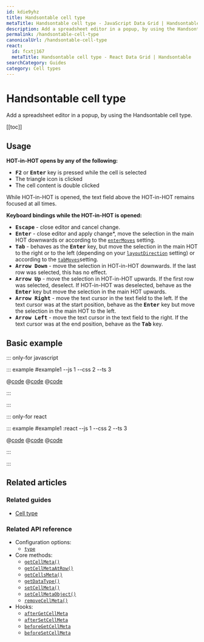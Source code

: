 ```yaml
---
id: kdie9yhz
title: Handsontable cell type
metaTitle: Handsontable cell type - JavaScript Data Grid | Handsontable
description: Add a spreadsheet editor in a popup, by using the Handsontable cell type.
permalink: /handsontable-cell-type
canonicalUrl: /handsontable-cell-type
react:
  id: fcxtj167
  metaTitle: Handsontable cell type - React Data Grid | Handsontable
searchCategory: Guides
category: Cell types
---
```


# Handsontable cell type

Add a spreadsheet editor in a popup, by using the Handsontable cell type.

[[toc]]

## Usage

**HOT-in-HOT opens by any of the following:**

- <kbd>**F2**</kbd> or <kbd>**Enter**</kbd> key is pressed while the cell is selected
- The triangle icon is clicked
- The cell content is double clicked

While HOT-in-HOT is opened, the text field above the HOT-in-HOT remains focused at all times.

**Keyboard bindings while the HOT-in-HOT is opened:**

- <kbd>**Escape**</kbd> - close editor and cancel change.
- <kbd>**Enter**</kbd> - close editor and apply change\*, move the selection in the main HOT downwards or according to the [`enterMoves`](@/api/options.md#enterMoves) setting.
- <kbd>**Tab**</kbd> - behaves as the <kbd>**Enter**</kbd> key, but move the selection in the main HOT to the right or to the left (depending on your [`layoutDirection`](@/api/options.md#layoutdirection) setting) or according to the [`tabMoves`](@/api/options.md#tabmoves)setting.
- <kbd>**Arrow Down**</kbd> - move the selection in HOT-in-HOT downwards. If the last row was selected, this has no effect.
- <kbd>**Arrow Up**</kbd> - move the selection in HOT-in-HOT upwards. If the first row was selected, deselect. If HOT-in-HOT was deselected, behave as the <kbd>**Enter**</kbd> key but move the selection in the main HOT upwards.
- <kbd>**Arrow Right**</kbd> - move the text cursor in the text field to the left. If the text cursor was at the start position, behave as the <kbd>**Enter**</kbd> key but move the selection in the main HOT to the left.
- <kbd>**Arrow Left**</kbd> - move the text cursor in the text field to the right. If the text cursor was at the end position, behave as the <kbd>**Tab**</kbd> key.

## Basic example

::: only-for javascript

::: example #example1 --js 1 --css 2 --ts 3

@[code](@/content/guides/cell-types/handsontable-cell-type/javascript/example1.js)
@[code](@/content/guides/cell-types/handsontable-cell-type/javascript/example1.ts)
@[code](@/content/guides/cell-types/handsontable-cell-type/javascript/example1.css)

:::

:::

::: only-for react

::: example #example1 :react --js 1 --css 2 --ts 3

@[code](@/content/guides/cell-types/handsontable-cell-type/react/example1.jsx)
@[code](@/content/guides/cell-types/handsontable-cell-type/react/example1.css)
@[code](@/content/guides/cell-types/handsontable-cell-type/react/example1.tsx)

:::

:::

## Related articles

### Related guides

- [Cell type](@/guides/cell-types/cell-type/cell-type.md)

### Related API reference

- Configuration options:
  - [`type`](@/api/options.md#type)
- Core methods:
  - [`getCellMeta()`](@/api/core.md#getcellmeta)
  - [`getCellMetaAtRow()`](@/api/core.md#getcellmetaatrow)
  - [`getCellsMeta()`](@/api/core.md#getcellsmeta)
  - [`getDataType()`](@/api/core.md#getdatatype)
  - [`setCellMeta()`](@/api/core.md#setcellmeta)
  - [`setCellMetaObject()`](@/api/core.md#setcellmetaobject)
  - [`removeCellMeta()`](@/api/core.md#removecellmeta)
- Hooks:
  - [`afterGetCellMeta`](@/api/hooks.md#aftergetcellmeta)
  - [`afterSetCellMeta`](@/api/hooks.md#aftersetcellmeta)
  - [`beforeGetCellMeta`](@/api/hooks.md#beforegetcellmeta)
  - [`beforeSetCellMeta`](@/api/hooks.md#beforesetcellmeta)

